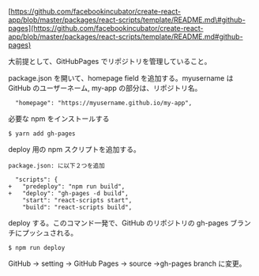 [https://github.com/facebookincubator/create-react-app/blob/master/packages/react-scripts/template/README.md\#github-pages](https://github.com/facebookincubator/create-react-app/blob/master/packages/react-scripts/template/README.md#github-pages)

大前提として、GitHubPages でリポジトリを管理していること。

package.json を開いて、homepage field を追加する。myusername は GitHub のユーザーネーム, my-app の部分は、リポジトリ名。

```
  "homepage": "https://myusername.github.io/my-app",
```

必要な npm をインストールする

```
$ yarn add gh-pages
```

deploy 用の npm スクリプトを追加する。

```
package.json: に以下２つを追加

  "scripts": {
+   "predeploy": "npm run build",
+   "deploy": "gh-pages -d build",
    "start": "react-scripts start",
    "build": "react-scripts build",
```

deploy する。このコマンド一発で、GitHub のリポジトリの gh-pages ブランチにプッシュされる。

```
$ npm run deploy
```

GitHub → setting → GitHub Pages → source →gh-pages branch に変更。

